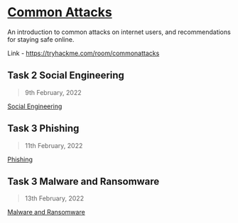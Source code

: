 # [Common Attacks](https://tryhackme.com/room/commonattacks)

An introduction to common attacks on internet users, and recommendations for staying safe online.

Link - https://tryhackme.com/room/commonattacks

## Task 2 Social Engineering

> 9th February, 2022

[Social Engineering](./SocialEngineering.md)

## Task 3 Phishing

> 11th February, 2022

[Phishing](./Phishing.md)

## Task 3 Malware and Ransomware

> 13th February, 2022

[Malware and Ransomware](./MalwareAndRansomware.md)
